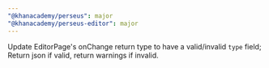 ```yaml
---
"@khanacademy/perseus": major
"@khanacademy/perseus-editor": major
---
```


Update EditorPage's onChange return type to have a valid/invalid `type` field; Return json if valid, return warnings if invalid.
